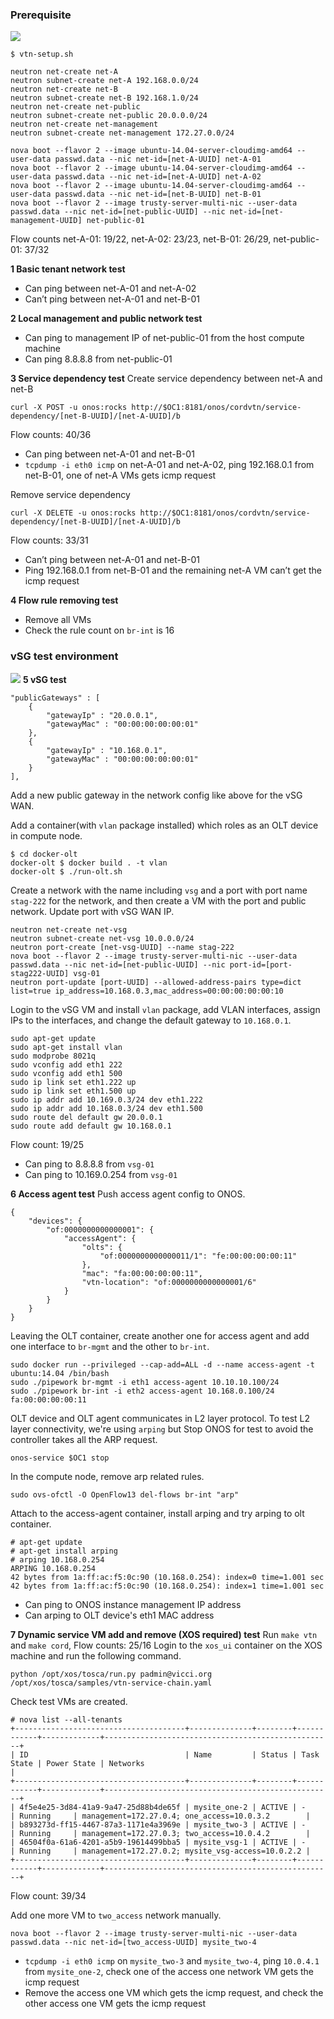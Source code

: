 ### Prerequisite
![](https://66.media.tumblr.com/13cb8292cbffe48e2a9cf7cd0585f8af/tumblr_o8ongaffaz1s0jpjfo2_r1_540.png)
```
$ vtn-setup.sh
```
```
neutron net-create net-A
neutron subnet-create net-A 192.168.0.0/24
neutron net-create net-B
neutron subnet-create net-B 192.168.1.0/24
neutron net-create net-public
neutron subnet-create net-public 20.0.0.0/24
neutron net-create net-management
neutron subnet-create net-management 172.27.0.0/24

nova boot --flavor 2 --image ubuntu-14.04-server-cloudimg-amd64 --user-data passwd.data --nic net-id=[net-A-UUID] net-A-01
nova boot --flavor 2 --image ubuntu-14.04-server-cloudimg-amd64 --user-data passwd.data --nic net-id=[net-A-UUID] net-A-02
nova boot --flavor 2 --image ubuntu-14.04-server-cloudimg-amd64 --user-data passwd.data --nic net-id=[net-B-UUID] net-B-01
nova boot --flavor 2 --image trusty-server-multi-nic --user-data passwd.data --nic net-id=[net-public-UUID] --nic net-id=[net-management-UUID] net-public-01
```
Flow counts net-A-01: 19/22, net-A-02: 23/23, net-B-01: 26/29, net-public-01: 37/32

**1 Basic tenant network test**
* Can ping between net-A-01 and net-A-02
* Can’t ping between net-A-01 and net-B-01

**2 Local management and public network test**
* Can ping to management IP of net-public-01 from the host compute machine
* Can ping 8.8.8.8 from net-public-01

**3 Service dependency test**
Create service dependency between net-A and net-B
```
curl -X POST -u onos:rocks http://$OC1:8181/onos/cordvtn/service-dependency/[net-B-UUID]/[net-A-UUID]/b
```
Flow counts: 40/36

* Can ping between net-A-01 and net-B-01
* `tcpdump -i eth0 icmp` on net-A-01 and net-A-02, ping 192.168.0.1 from net-B-01, one of net-A VMs gets icmp request

Remove service dependency
```
curl -X DELETE -u onos:rocks http://$OC1:8181/onos/cordvtn/service-dependency/[net-B-UUID]/[net-A-UUID]/b
```
Flow counts: 33/31

* Can’t ping between net-A-01 and net-B-01
* Ping 192.168.0.1 from net-B-01 and the remaining net-A VM can’t get the icmp request

**4 Flow rule removing test**
* Remove all VMs
* Check the rule count on `br-int` is 16

### vSG test environment
![](https://67.media.tumblr.com/26e09e11f90fc45d139c0561bc34ab15/tumblr_o8ongaffaz1s0jpjfo1_r1_540.png)
**5 vSG test**
```
"publicGateways" : [
    {
        "gatewayIp" : "20.0.0.1",
        "gatewayMac" : "00:00:00:00:00:01"
    },
    {
        "gatewayIp" : "10.168.0.1",
        "gatewayMac" : "00:00:00:00:00:01"
    }
],
```
Add a new public gateway in the network config like above for the vSG WAN.

Add a container(with `vlan` package installed) which roles as an OLT device in compute node.
```
$ cd docker-olt
docker-olt $ docker build . -t vlan
docker-olt $ ./run-olt.sh
```

Create a network with the name including `vsg` and a port with port name `stag-222` for the network, and then create a VM with the port and public network. Update port with vSG WAN IP.
```
neutron net-create net-vsg
neutron subnet-create net-vsg 10.0.0.0/24
neutron port-create [net-vsg-UUID] --name stag-222
nova boot --flavor 2 --image trusty-server-multi-nic --user-data passwd.data --nic net-id=[net-public-UUID] --nic port-id=[port-stag222-UUID] vsg-01
neutron port-update [port-UUID] --allowed-address-pairs type=dict list=true ip_address=10.168.0.3,mac_address=00:00:00:00:00:10
```

Login to the vSG VM and install `vlan` package, add VLAN interfaces, assign IPs to the interfaces, and change the default gateway to `10.168.0.1`.
```
sudo apt-get update
sudo apt-get install vlan
sudo modprobe 8021q
sudo vconfig add eth1 222
sudo vconfig add eth1 500
sudo ip link set eth1.222 up
sudo ip link set eth1.500 up
sudo ip addr add 10.169.0.3/24 dev eth1.222
sudo ip addr add 10.168.0.3/24 dev eth1.500
sudo route del default gw 20.0.0.1
sudo route add default gw 10.168.0.1
```
Flow count: 19/25
* Can ping to 8.8.8.8 from `vsg-01`
* Can ping to 10.169.0.254 from `vsg-01`

**6 Access agent test**
Push access agent config to ONOS.
```
{
    "devices": {
        "of:0000000000000001": {
            "accessAgent": {
                "olts": {
                    "of:0000000000000011/1": "fe:00:00:00:00:11"
                },
                "mac": "fa:00:00:00:00:11",
                "vtn-location": "of:0000000000000001/6"
            }
        }
    }
}
```

Leaving the OLT container, create another one for access agent and add one interface to `br-mgmt` and the other to `br-int`.
```
sudo docker run --privileged --cap-add=ALL -d --name access-agent -t ubuntu:14.04 /bin/bash
sudo ./pipework br-mgmt -i eth1 access-agent 10.10.10.100/24
sudo ./pipework br-int -i eth2 access-agent 10.168.0.100/24 fa:00:00:00:00:11
```

OLT device and OLT agent communicates in L2 layer protocol. To test L2 layer connectivity, we're using `arping` but  Stop ONOS for test to avoid the controller takes all the ARP request.
```
onos-service $OC1 stop
```

In the compute node, remove arp related rules.
```
sudo ovs-ofctl -O OpenFlow13 del-flows br-int "arp"
```

Attach to the access-agent container, install arping and try arping to olt container.
```
# apt-get update
# apt-get install arping
# arping 10.168.0.254
ARPING 10.168.0.254
42 bytes from 1a:ff:ac:f5:0c:90 (10.168.0.254): index=0 time=1.001 sec
42 bytes from 1a:ff:ac:f5:0c:90 (10.168.0.254): index=1 time=1.001 sec
```

* Can ping to ONOS instance management IP address
* Can arping to OLT device's eth1 MAC address

**7 Dynamic service VM add and remove (XOS required) test**
Run `make vtn` and `make cord`, Flow counts: 25/16
Login to the `xos_ui` container on the XOS machine and run the following command.
```
python /opt/xos/tosca/run.py padmin@vicci.org /opt/xos/tosca/samples/vtn-service-chain.yaml
```
Check test VMs are created.
```
# nova list --all-tenants
+--------------------------------------+--------------+--------+------------+-------------+---------------------------------------------------+
| ID                                   | Name         | Status | Task State | Power State | Networks                                          |
+--------------------------------------+--------------+--------+------------+-------------+---------------------------------------------------+
| 4f5e4e25-3d84-41a9-9a47-25d88b4de65f | mysite_one-2 | ACTIVE | -          | Running     | management=172.27.0.4; one_access=10.0.3.2        |
| b893273d-ff15-4467-87a3-1171e4a3969e | mysite_two-3 | ACTIVE | -          | Running     | management=172.27.0.3; two_access=10.0.4.2        |
| 46504f0a-61a6-4201-a5b9-19614499bba5 | mysite_vsg-1 | ACTIVE | -          | Running     | management=172.27.0.2; mysite_vsg-access=10.0.2.2 |
+--------------------------------------+--------------+--------+------------+-------------+---------------------------------------------------+
```
Flow count: 39/34

Add one more VM to `two_access` network manually.
```
nova boot --flavor 2 --image trusty-server-multi-nic --user-data passwd.data --nic net-id=[two_access-UUID] mysite_two-4
```
* `tcpdump -i eth0 icmp` on `mysite_two-3` and `mysite_two-4`, ping `10.0.4.1` from `mysite_one-2`, check one of the access one network VM gets the icmp request
* Remove the access one VM which gets the icmp request, and check the other access one VM gets the icmp request
